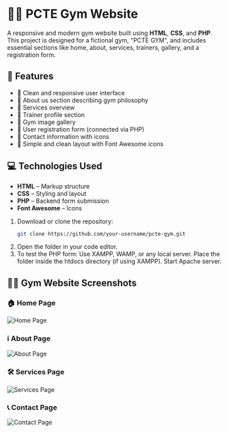 # 🏋️‍♂️ PCTE Gym Website

A responsive and modern gym website built using **HTML**, **CSS**, and **PHP**. This project is designed for a fictional gym, "PCTE GYM", and includes essential sections like home, about, services, trainers, gallery, and a registration form.

## 🚀 Features

- 🔷 Clean and responsive user interface
- 🔷 About us section describing gym philosophy
- 🔷 Services overview 
- 🔷 Trainer profile section
- 🔷 Gym image gallery
- 🔷 User registration form (connected via PHP)
- 🔷 Contact information with icons
- 🔷 Simple and clean layout with Font Awesome icons

## 💻 Technologies Used

- **HTML** – Markup structure  
- **CSS** – Styling and layout  
- **PHP** – Backend form submission  
- **Font Awesome** – Icons

1. Download or clone the repository:
   ```bash
   git clone https://github.com/your-username/pcte-gym.git
   
2. Open the folder in your code editor.
3. To test the PHP form:
    Use XAMPP, WAMP, or any local server.
    Place the folder inside the htdocs directory (if using XAMPP).
    Start Apache server.

## 🏋️‍♂️ Gym Website Screenshots

### 🏠 Home Page
![Home Page](screenshot/Home.png)

### ℹ️ About Page
![About Page](screenshot/About.png)

### 🛠️ Services Page
![Services Page](screenshot/Services.png)

### 📞 Contact Page
![Contact Page](screenshot/Contact.png)

